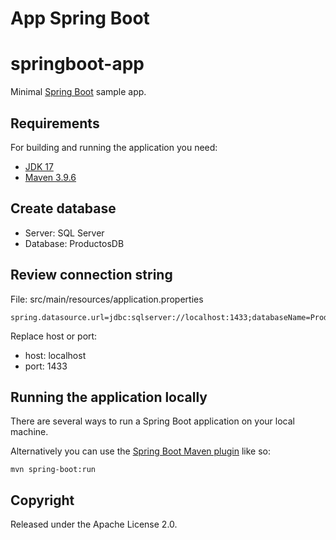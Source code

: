 # App Spring Boot

# springboot-app

Minimal [Spring Boot](http://projects.spring.io/spring-boot/) sample app.

## Requirements

For building and running the application you need:

- [JDK 17](https://www.oracle.com/java/technologies/javase/jdk17-archive-downloads.html)
- [Maven 3.9.6](https://maven.apache.org)

## Create database 

* Server: SQL Server
* Database: ProductosDB

## Review connection string

File: src/main/resources/application.properties

```shell
spring.datasource.url=jdbc:sqlserver://localhost:1433;databaseName=ProductosDB;encrypt=false
```

Replace host or port:

* host: localhost
* port: 1433

## Running the application locally

There are several ways to run a Spring Boot application on your local machine.

Alternatively you can use the [Spring Boot Maven plugin](https://docs.spring.io/spring-boot/docs/current/reference/html/build-tool-plugins-maven-plugin.html) like so:

```shell
mvn spring-boot:run
```

## Copyright

Released under the Apache License 2.0.
